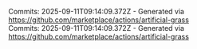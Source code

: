 Commits: 2025-09-11T09:14:09.372Z - Generated via https://github.com/marketplace/actions/artificial-grass
<br>
Commits: 2025-09-11T09:14:09.372Z - Generated via https://github.com/marketplace/actions/artificial-grass
<br>
